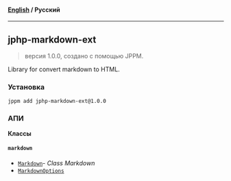 #### [English](README.md) / **Русский**

---

## jphp-markdown-ext
> версия 1.0.0, создано с помощью JPPM.

Library for convert markdown to HTML.

### Установка
```
jppm add jphp-markdown-ext@1.0.0
```

### АПИ
**Классы**

#### `markdown`

- [`Markdown`](https://github.com/jphp-compiler/jphp/blob/master/exts/jphp-markdown-ext/api-docs/classes/markdown/Markdown.ru.md)- _Class Markdown_
- [`MarkdownOptions`](https://github.com/jphp-compiler/jphp/blob/master/exts/jphp-markdown-ext/api-docs/classes/markdown/MarkdownOptions.ru.md)